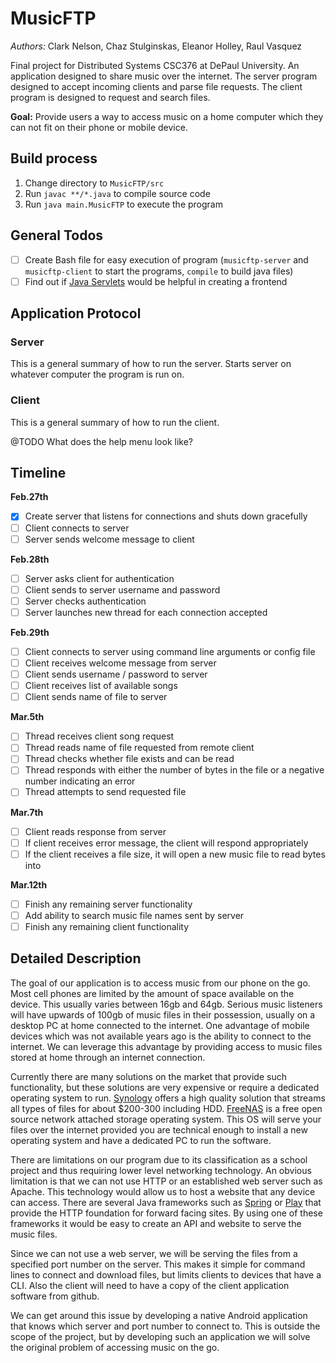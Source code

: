 # MusicFTP
*Authors:* Clark Nelson, Chaz Stulginskas, Eleanor Holley, Raul Vasquez

Final project for Distributed Systems CSC376 at DePaul University. An application designed to share music over the internet. The server program designed to accept incoming clients and parse file requests. The client program is designed to request and search files.

**Goal:** Provide users a way to access music on a home computer which they can not fit on their phone or mobile device.

## Build process

1. Change directory to `MusicFTP/src`
2. Run `javac **/*.java` to compile source code
3. Run `java main.MusicFTP` to execute the program

## General Todos

- [ ] Create Bash file for easy execution of program (`musicftp-server` and `musicftp-client` to start the programs, `compile` to build java files)
- [ ] Find out if [Java Servlets](https://en.wikipedia.org/wiki/Java_servlet)  would be helpful in creating a frontend

## Application Protocol


### Server

This is a general summary of how to run the server. Starts server on whatever computer the program is run on.

### Client

This is a general summary of how to run the client.

@TODO What does the help menu look like?

## Timeline

**Feb.27th**

- [X] Create server that listens for connections and shuts down gracefully
- [ ] Client connects to server
- [ ] Server sends welcome message to client

**Feb.28th**
- [ ] Server asks client for authentication
- [ ] Client sends to server username and password
- [ ] Server checks authentication
- [ ] Server launches new thread for each connection accepted  

**Feb.29th**

- [ ] Client connects to server using command line arguments or config file
- [ ] Client receives welcome message from server
- [ ] Client sends username / password to server
- [ ] Client receives list of available songs
- [ ] Client sends name of file to server

**Mar.5th**

- [ ] Thread receives client song request
- [ ] Thread reads name of file requested from remote client
- [ ] Thread checks whether file exists and can be read
- [ ] Thread responds with either the number of bytes in the file or a negative number indicating an error
- [ ] Thread attempts to send requested file

**Mar.7th**

- [ ] Client reads response from server
- [ ] If client receives error message, the client will respond appropriately
- [ ] If the client receives a file size, it will open a new music file to read bytes into

**Mar.12th**

- [ ] Finish any remaining server functionality
- [ ] Add ability to search music file names sent by server
- [ ] Finish any remaining client functionality

## Detailed Description

The goal of our application is to access music from our phone on the go. Most cell phones are limited by the amount of space available on the device. This usually varies between 16gb and 64gb. Serious music listeners will have upwards of 100gb of music files in their possession, usually on a desktop PC at home connected to the internet. One advantage of mobile devices which was not available years ago is the ability to connect to the internet. We can leverage this advantage by providing access to music files stored at home through an internet connection.

Currently there are many solutions on the market that provide such functionality, but these solutions are very expensive or require a dedicated operating system to run. [Synology](https://www.synology.com/en-us/products/DS115j) offers a high quality solution that streams all types of files for about $200-300 including HDD. [FreeNAS](http://www.freenas.org/) is a free open source network attached storage operating system. This OS will serve your files over the internet provided you are technical enough to install a new operating system and have a dedicated PC to run the software.

There are limitations on our program due to its classification as a school project and thus requiring lower level networking technology. An obvious limitation is that we can not use HTTP or an established web server such as Apache. This technology would allow us to host a website that any device can access. There are several Java frameworks such as [Spring](https://spring.io/) or [Play](https://www.playframework.com/) that provide the HTTP foundation for forward facing sites. By using one of these frameworks it would be easy to create an API and website to serve the music files.

Since we can not use a web server, we will be serving the files from a specified port number on the server. This makes it simple for command lines to connect and download files, but limits clients to devices that have a CLI. Also the client will need to have a copy of the client application software from github.

We can get around this issue by developing a native Android application that knows which server and port number to connect to. This is outside the scope of the project, but by developing such an application we will solve the original problem of accessing music on the go.
